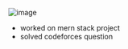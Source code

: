 ![image](https://github.com/shruti3032/Learning/assets/78202217/68a86d67-aa65-4516-9c0c-ff3a09a037e6)

- worked on mern stack project
- solved codeforces question
  
